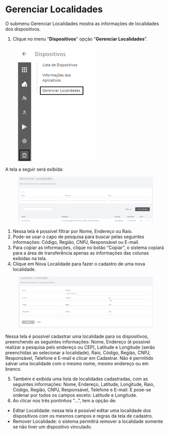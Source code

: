 # Gerenciar Localidades

O submenu Gerenciar Localidades mostra as informações de localidades dos dispositivos.

1. Clique no menu "**Dispositivos**" opção "**Gerenciar Localidades**".

<figure><img src="../../../.gitbook/assets/image (304).png" alt=""><figcaption></figcaption></figure>

A tela a seguir será exibida:

<figure><img src="../../../.gitbook/assets/image (305).png" alt=""><figcaption></figcaption></figure>

1. Nessa tela é possível filtrar por Nome, Endereço ou Raio.
2. Pode-se usar o capo de pesquisa para buscar pelas seguintes informações: Código, Região, CNPJ, Responsável ou E-mail.
3. Para copiar as informações, clique no botão “Copiar”, o sistema copiará para a área de transferência apenas as informações das colunas exibidas na tela.
4. Clique em Nova Localidade para fazer o cadastro de uma nova localidade.

<figure><img src="../../../.gitbook/assets/image (306).png" alt=""><figcaption></figcaption></figure>

Nessa tela é possível cadastrar uma localidade para os dispositivos, preenchendo as seguintes informações: Nome, Endereço (é possível realizar a pesquisa pelo endereço ou CEP), Latitude e Longitude (serão preenchidas ao selecionar a localidade), Raio, Código, Região, CNPJ, Responsável, Telefone e E-mail e clicar em Cadastrar.  Não é permitido salvar uma localidade com o mesmo nome, mesmo endereço ou em branco.

5. Também é exibida uma lista de localidades cadastradas, com as seguintes informações: Nome, Endereço, Latitude, Longitude, Raio, Código, Região, CNPJ, Responsável, Telefone e E-mail. E pose-se ordenar por todos os campos exceto: Latitude e Longitude.
6. Ao clicar nos três pontinhos "...", tem a opção de:&#x20;

* Editar Localidade: nessa tela é possível editar uma localidade dos dispositivos com os mesmos campos e regras da tela de cadastro.
* Remover Localidade: o sistema permitirá remover a localidade somente se não tiver um dispositivo vinculado.
